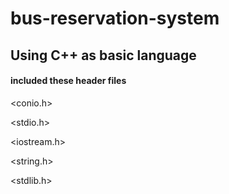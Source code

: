 # bus-reservation-system 
## Using C++  as basic language 
#### included these header files 
<conio.h>

<stdio.h>

<iostream.h>

<string.h>

<stdlib.h>
